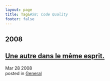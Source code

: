 ```yaml
---
layout: page
title: Tag&#58; Code Quality
footer: false
---
```


<div id="blog-archives" class="category">
<h2>2008</h2>

<article>
<h1><a href="/2008/03/28/une-autre-dans-le-meme-esprit/index.html">Une autre dans le même esprit.</a></h1>
<time datetime="2008-03-28T00:00:00-06:00" pubdate><span class='month'>Mar</span> <span class='day'>28</span> <span class='year'>2008</span></time>
<footer>
<span class="categories">posted in 
<a href='/categories/general/'>General</a></span>
</footer>
</article>
</div>

